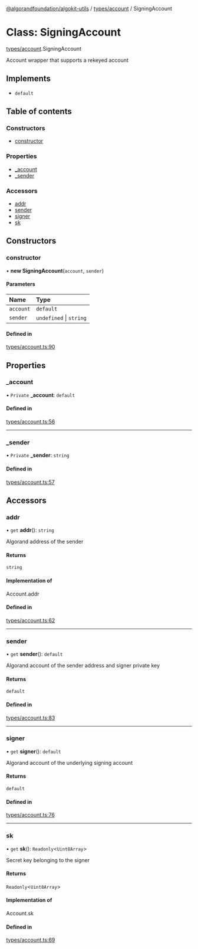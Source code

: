 [@algorandfoundation/algokit-utils](../README.md) / [types/account](../modules/types_account.md) / SigningAccount

# Class: SigningAccount

[types/account](../modules/types_account.md).SigningAccount

Account wrapper that supports a rekeyed account

## Implements

- `default`

## Table of contents

### Constructors

- [constructor](types_account.SigningAccount.md#constructor)

### Properties

- [\_account](types_account.SigningAccount.md#_account)
- [\_sender](types_account.SigningAccount.md#_sender)

### Accessors

- [addr](types_account.SigningAccount.md#addr)
- [sender](types_account.SigningAccount.md#sender)
- [signer](types_account.SigningAccount.md#signer)
- [sk](types_account.SigningAccount.md#sk)

## Constructors

### constructor

• **new SigningAccount**(`account`, `sender`)

#### Parameters

| Name | Type |
| :------ | :------ |
| `account` | `default` |
| `sender` | `undefined` \| `string` |

#### Defined in

[types/account.ts:90](https://github.com/algorandfoundation/algokit-utils-ts/blob/main/src/types/account.ts#L90)

## Properties

### \_account

• `Private` **\_account**: `default`

#### Defined in

[types/account.ts:56](https://github.com/algorandfoundation/algokit-utils-ts/blob/main/src/types/account.ts#L56)

___

### \_sender

• `Private` **\_sender**: `string`

#### Defined in

[types/account.ts:57](https://github.com/algorandfoundation/algokit-utils-ts/blob/main/src/types/account.ts#L57)

## Accessors

### addr

• `get` **addr**(): `string`

Algorand address of the sender

#### Returns

`string`

#### Implementation of

Account.addr

#### Defined in

[types/account.ts:62](https://github.com/algorandfoundation/algokit-utils-ts/blob/main/src/types/account.ts#L62)

___

### sender

• `get` **sender**(): `default`

Algorand account of the sender address and signer private key

#### Returns

`default`

#### Defined in

[types/account.ts:83](https://github.com/algorandfoundation/algokit-utils-ts/blob/main/src/types/account.ts#L83)

___

### signer

• `get` **signer**(): `default`

Algorand account of the underlying signing account

#### Returns

`default`

#### Defined in

[types/account.ts:76](https://github.com/algorandfoundation/algokit-utils-ts/blob/main/src/types/account.ts#L76)

___

### sk

• `get` **sk**(): `Readonly`<`Uint8Array`\>

Secret key belonging to the signer

#### Returns

`Readonly`<`Uint8Array`\>

#### Implementation of

Account.sk

#### Defined in

[types/account.ts:69](https://github.com/algorandfoundation/algokit-utils-ts/blob/main/src/types/account.ts#L69)

